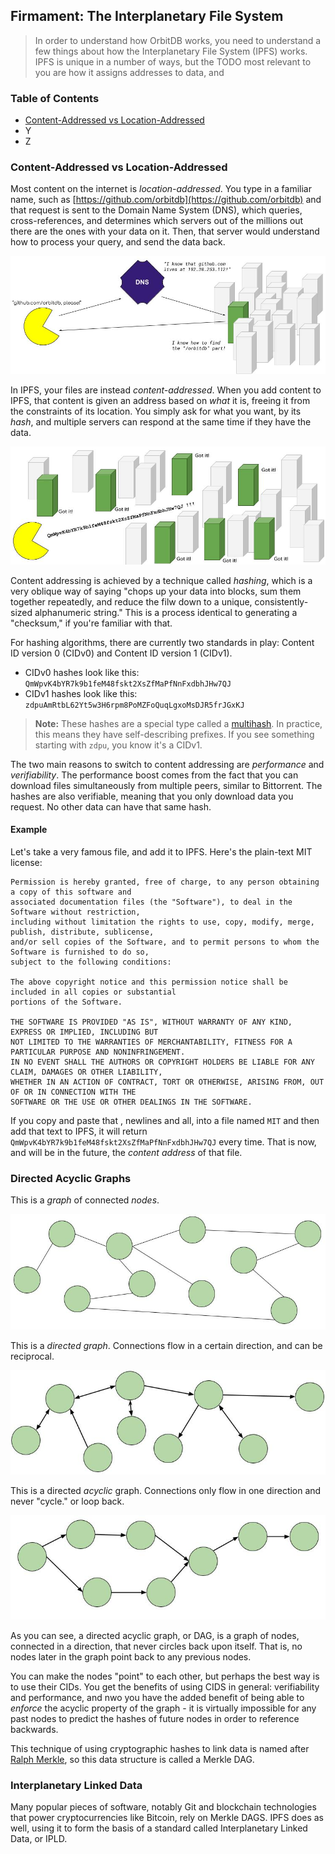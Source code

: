 ## Firmament: The Interplanetary File System

> In order to understand how OrbitDB works, you need to understand a few things about how the Interplanetary File System (IPFS) works. IPFS is unique in a number of ways, but the TODO most relevant to you are how it assigns addresses to data, and 

<div>
  <h3>Table of Contents</h3>
  
- [Content-Addressed vs Location-Addressed](#content-addressed-vs-location-addressed)
- Y
- Z

</div>

### Content-Addressed vs Location-Addressed

Most content on the internet is _location-addressed_. You type in a familiar name, such as [https://github.com/orbitdb](https://github.com/orbitdb) and that request is sent to the Domain Name System (DNS), which queries, cross-references, and determines which servers out of the millions  out there are the ones with your data on it. Then, that server would understand how to process your query, and send the data back.

![Location-Addressed Illustration](../images/Location-Addressed.jpg)

In IPFS, your files are instead _content-addressed_. When you add content to IPFS, that content is given an address based on _what_ it is, freeing it from the constraints of its location. You simply ask for what you want, by its _hash_, and multiple servers can respond at the same time if they have the data.

![Content-Addressed Hashing](../images/Content-Addressed.jpg)

Content addressing is achieved by a technique called _hashing_, which is a very oblique way of saying "chops up your data into blocks, sum them together repeatedly, and reduce the filw down to a unique, consistently-sized alphanumeric string."  This is a process identical to generating a "checksum," if you're familiar with that.

For hashing algorithms, there are currently two standards in play: Content ID version 0 (CIDv0) and Content ID version 1 (CIDv1).

- CIDv0 hashes look like this: `QmWpvK4bYR7k9b1feM48fskt2XsZfMaPfNnFxdbhJHw7QJ`
- CIDv1 hashes look like this: `zdpuAmRtbL62Yt5w3H6rpm8PoMZFoQuqLgxoMsDJR5frJGxKJ`

> **Note:** These hashes are a special type called a [multihash](https://github.com/multiformats/multihash). In practice, this means they have self-describing prefixes. If you see something starting with `zdpu`, you know it's a CIDv1.

The two main reasons to switch to content addressing are _performance_ and _verifiability_. The performance boost comes from the fact that you can download files simultaneously from multiple peers, similar to Bittorrent. The hashes are also verifiable, meaning that you only download data you request. No other data can have that same hash. 

#### Example

Let's take a very famous file, and add it to IPFS.  Here's the plain-text MIT license:

```plain
Permission is hereby granted, free of charge, to any person obtaining a copy of this software and
associated documentation files (the "Software"), to deal in the Software without restriction,
including without limitation the rights to use, copy, modify, merge, publish, distribute, sublicense,
and/or sell copies of the Software, and to permit persons to whom the Software is furnished to do so,
subject to the following conditions:

The above copyright notice and this permission notice shall be included in all copies or substantial
portions of the Software.

THE SOFTWARE IS PROVIDED "AS IS", WITHOUT WARRANTY OF ANY KIND, EXPRESS OR IMPLIED, INCLUDING BUT
NOT LIMITED TO THE WARRANTIES OF MERCHANTABILITY, FITNESS FOR A PARTICULAR PURPOSE AND NONINFRINGEMENT.
IN NO EVENT SHALL THE AUTHORS OR COPYRIGHT HOLDERS BE LIABLE FOR ANY CLAIM, DAMAGES OR OTHER LIABILITY,
WHETHER IN AN ACTION OF CONTRACT, TORT OR OTHERWISE, ARISING FROM, OUT OF OR IN CONNECTION WITH THE
SOFTWARE OR THE USE OR OTHER DEALINGS IN THE SOFTWARE.
```

If you copy and paste that , newlines and all, into a file named `MIT` and then add that text to IPFS, it will return `QmWpvK4bYR7k9b1feM48fskt2XsZfMaPfNnFxdbhJHw7QJ` every time. That is now, and will be in the future, the _content address_ of that file.

### Directed Acyclic Graphs

This is a _graph_ of connected _nodes_.

![Simple Graph](../images/Simple-Graph.jpg)

This is a _directed graph_. Connections flow in a certain direction, and can be reciprocal.

![Directed Graph](../images/Directed-Graph.jpg)

This is a directed _acyclic_ graph. Connections only flow in one direction and never "cycle." or loop back.

![Directed Acyclic Graph](../images/Directed-Acyclic-Graph.jpg)

As you can see, a directed acyclic graph, or DAG, is a graph of nodes, connected in a direction, that never circles back upon itself. That is, no nodes later in the graph point back to any previous nodes.

You can make the nodes "point" to each other, but perhaps the best way is to use their CIDs. You get the benefits of using CIDS in general: verifiability and performance, and nwo you have the added benefit of being able to _enforce_ the acyclic property of the graph - it is virtually impossible for any past nodes to predict the hashes of future nodes in order to reference backwards.

This technique of using cryptographic hashes to link data is named after [Ralph Merkle](https://scholar.google.com/scholar?hl=en&as_sdt=0%2C22&q=ralph+merkle&btnG=), so this data structure is called a Merkle DAG.

### Interplanetary Linked Data

Many popular pieces of software, notably Git and blockchain technologies that power cryptocurrencies like Bitcoin, rely on Merkle DAGS. IPFS does as well, using it to form the basis of a standard called Interplanetary Linked Data, or IPLD.
